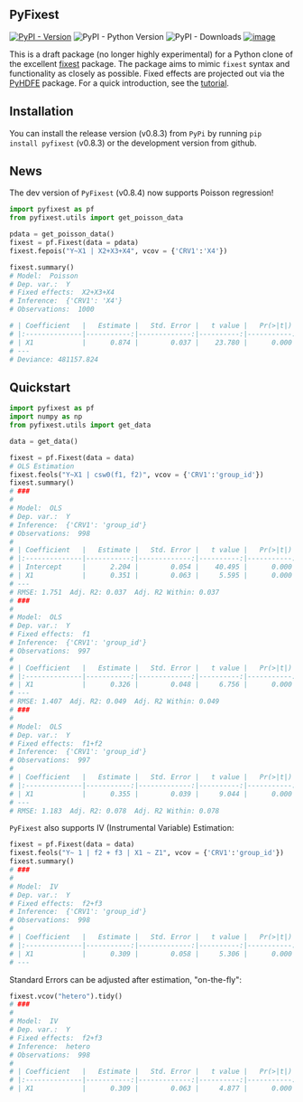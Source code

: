 ## PyFixest

[![PyPI - Version](https://img.shields.io/pypi/v/pyfixest.svg)](https://pypi.org/project/pyfixest/)
![PyPI - Python Version](https://img.shields.io/pypi/pyversions/pyfixest.svg)
![PyPI - Downloads](https://img.shields.io/pypi/dm/pyfixest)
[![image](https://codecov.io/gh/s3alfisc/pyfixest/branch/master/graph/badge.svg)](https://codecov.io/gh/s3alfisc/pyfixest)

This is a draft package (no longer highly experimental) for a Python clone of the excellent [fixest](https://github.com/lrberge/fixest) package. The package aims to mimic `fixest` syntax and functionality as closely as possible. Fixed effects are projected out via the [PyHDFE](https://github.com/jeffgortmaker/pyhdfe) package. For a quick introduction, see the [tutorial](https://s3alfisc.github.io/pyfixest/tutorial/).

## Installation

You can install the release version (v0.8.3) from `PyPi` by running `pip install pyfixest` (v0.8.3) or the development version from github.

## News

The dev version of `PyFixest` (v0.8.4) now supports Poisson regression!

```python
import pyfixest as pf
from pyfixest.utils import get_poisson_data

pdata = get_poisson_data()
fixest = pf.Fixest(data = pdata)
fixest.fepois("Y~X1 | X2+X3+X4", vcov = {'CRV1':'X4'})

fixest.summary()
# Model:  Poisson
# Dep. var.:  Y
# Fixed effects:  X2+X3+X4
# Inference:  {'CRV1': 'X4'}
# Observations:  1000

# | Coefficient   |   Estimate |   Std. Error |   t value |   Pr(>|t|) |   2.5 % |   97.5 % |
# |:--------------|-----------:|-------------:|----------:|-----------:|--------:|---------:|
# | X1            |      0.874 |        0.037 |    23.780 |      0.000 |   0.802 |    0.946 |
# ---
# Deviance: 481157.824
```


## Quickstart

```python
import pyfixest as pf
import numpy as np
from pyfixest.utils import get_data

data = get_data()

fixest = pf.Fixest(data = data)
# OLS Estimation
fixest.feols("Y~X1 | csw0(f1, f2)", vcov = {'CRV1':'group_id'})
fixest.summary()
# ###
#
# Model:  OLS
# Dep. var.:  Y
# Inference:  {'CRV1': 'group_id'}
# Observations:  998
#
# | Coefficient   |   Estimate |   Std. Error |   t value |   Pr(>|t|) |   2.5 % |   97.5 % |
# |:--------------|-----------:|-------------:|----------:|-----------:|--------:|---------:|
# | Intercept     |      2.204 |        0.054 |    40.495 |      0.000 |   2.096 |    2.312 |
# | X1            |      0.351 |        0.063 |     5.595 |      0.000 |   0.227 |    0.476 |
# ---
# RMSE: 1.751  Adj. R2: 0.037  Adj. R2 Within: 0.037
# ###
#
# Model:  OLS
# Dep. var.:  Y
# Fixed effects:  f1
# Inference:  {'CRV1': 'group_id'}
# Observations:  997
#
# | Coefficient   |   Estimate |   Std. Error |   t value |   Pr(>|t|) |   2.5 % |   97.5 % |
# |:--------------|-----------:|-------------:|----------:|-----------:|--------:|---------:|
# | X1            |      0.326 |        0.048 |     6.756 |      0.000 |   0.230 |    0.422 |
# ---
# RMSE: 1.407  Adj. R2: 0.049  Adj. R2 Within: 0.049
# ###
#
# Model:  OLS
# Dep. var.:  Y
# Fixed effects:  f1+f2
# Inference:  {'CRV1': 'group_id'}
# Observations:  997
#
# | Coefficient   |   Estimate |   Std. Error |   t value |   Pr(>|t|) |   2.5 % |   97.5 % |
# |:--------------|-----------:|-------------:|----------:|-----------:|--------:|---------:|
# | X1            |      0.355 |        0.039 |     9.044 |      0.000 |   0.277 |    0.433 |
# ---
# RMSE: 1.183  Adj. R2: 0.078  Adj. R2 Within: 0.078
```

`PyFixest` also supports IV (Instrumental Variable) Estimation:

```python
fixest = pf.Fixest(data = data)
fixest.feols("Y~ 1 | f2 + f3 | X1 ~ Z1", vcov = {'CRV1':'group_id'})
fixest.summary()
# ###
#
# Model:  IV
# Dep. var.:  Y
# Fixed effects:  f2+f3
# Inference:  {'CRV1': 'group_id'}
# Observations:  998
#
# | Coefficient   |   Estimate |   Std. Error |   t value |   Pr(>|t|) |   2.5 % |   97.5 % |
# |:--------------|-----------:|-------------:|----------:|-----------:|--------:|---------:|
# | X1            |      0.309 |        0.058 |     5.306 |      0.000 |   0.193 |    0.424 |
# ---
```

Standard Errors can be adjusted after estimation, "on-the-fly":

```python
fixest.vcov("hetero").tidy()
# ###
#
# Model:  IV
# Dep. var.:  Y
# Fixed effects:  f2+f3
# Inference:  hetero
# Observations:  998
#
# | Coefficient   |   Estimate |   Std. Error |   t value |   Pr(>|t|) |   2.5 % |   97.5 % |
# |:--------------|-----------:|-------------:|----------:|-----------:|--------:|---------:|
# | X1            |      0.309 |        0.063 |     4.877 |      0.000 |   0.184 |    0.433 |
```